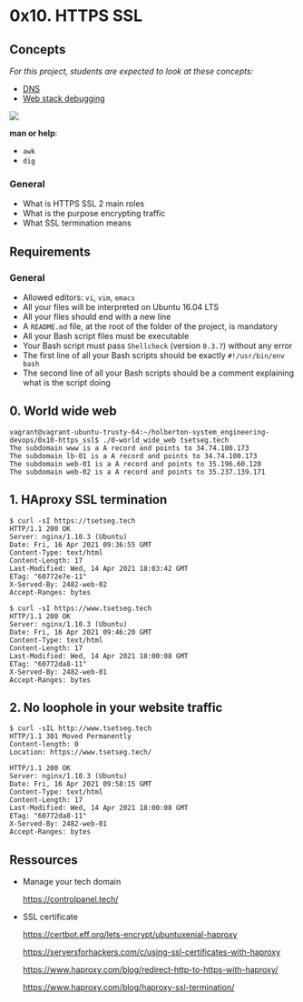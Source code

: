 # 0x10. HTTPS SSL

## Concepts

_For this project, students are expected to look at these concepts:_

-   [DNS](https://intranet.hbtn.io/concepts/12)
-   [Web stack debugging](https://intranet.hbtn.io/concepts/68)

![](https://s3.amazonaws.com/intranet-projects-files/holbertonschool-sysadmin_devops/276/FlhGPEK.png)

**man or help**:

-   `awk`
-   `dig`

### General

-   What is HTTPS SSL 2 main roles
-   What is the purpose encrypting traffic
-   What SSL termination means

## Requirements

### General

-   Allowed editors:  `vi`,  `vim`,  `emacs`
-   All your files will be interpreted on Ubuntu 16.04 LTS
-   All your files should end with a new line
-   A  `README.md`  file, at the root of the folder of the project, is mandatory
-   All your Bash script files must be executable
-   Your Bash script must pass  `Shellcheck`  (version  `0.3.7`) without any error
-   The first line of all your Bash scripts should be exactly  `#!/usr/bin/env bash`
-   The second line of all your Bash scripts should be a comment explaining what is the script doing

## 0. World wide web
````
vagrant@vagrant-ubuntu-trusty-64:~/holberton-system_engineering-devops/0x10-https_ssl$ ./0-world_wide_web tsetseg.tech
The subdomain www is a A record and points to 34.74.100.173
The subdomain lb-01 is a A record and points to 34.74.100.173
The subdomain web-01 is a A record and points to 35.196.60.120
The subdomain web-02 is a A record and points to 35.237.139.171
````

## 1. HAproxy SSL termination
````
$ curl -sI https://tsetseg.tech
HTTP/1.1 200 OK
Server: nginx/1.10.3 (Ubuntu)
Date: Fri, 16 Apr 2021 09:36:55 GMT
Content-Type: text/html
Content-Length: 17
Last-Modified: Wed, 14 Apr 2021 18:03:42 GMT
ETag: "60772e7e-11"
X-Served-By: 2482-web-02
Accept-Ranges: bytes
````
````
$ curl -sI https://www.tsetseg.tech
HTTP/1.1 200 OK
Server: nginx/1.10.3 (Ubuntu)
Date: Fri, 16 Apr 2021 09:46:20 GMT
Content-Type: text/html
Content-Length: 17
Last-Modified: Wed, 14 Apr 2021 18:00:08 GMT
ETag: "60772da8-11"
X-Served-By: 2482-web-01
Accept-Ranges: bytes
````

## 2. No loophole in your website traffic
````
$ curl -sIL http://www.tsetseg.tech
HTTP/1.1 301 Moved Permanently
Content-length: 0
Location: https://www.tsetseg.tech/

HTTP/1.1 200 OK
Server: nginx/1.10.3 (Ubuntu)
Date: Fri, 16 Apr 2021 09:58:15 GMT
Content-Type: text/html
Content-Length: 17
Last-Modified: Wed, 14 Apr 2021 18:00:08 GMT
ETag: "60772da8-11"
X-Served-By: 2482-web-01
Accept-Ranges: bytes
````


## Ressources

- Manage your tech domain

    https://controlpanel.tech/
    
- SSL certificate

  https://certbot.eff.org/lets-encrypt/ubuntuxenial-haproxy
  
  https://serversforhackers.com/c/using-ssl-certificates-with-haproxy
  
  https://www.haproxy.com/blog/redirect-http-to-https-with-haproxy/
  
  https://www.haproxy.com/blog/haproxy-ssl-termination/
